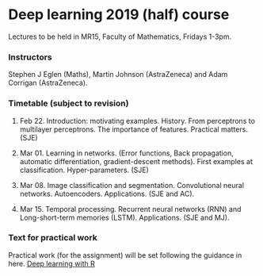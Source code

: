 # Deep learning 2019 (half) course

Lectures to be held in MR15, Faculty of Mathematics, Fridays 1-3pm.


### Instructors

Stephen J Eglen (Maths), Martin Johnson (AstraZeneca) and Adam
Corrigan (AstraZeneca).


### Timetable (subject to revision)

1. Feb 22.  Introduction: motivating examples.  History.  From
   perceptrons to multilayer perceptrons.  The importance of features.
   Practical matters.  (SJE)

2. Mar 01.  Learning in networks.  (Error functions, Back propagation,
   automatic differentiation, gradient-descent methods).  First
   examples at classification.  Hyper-parameters. (SJE)
   
3. Mar 08.  Image classification and segmentation.  Convolutional
   neural networks. Autoencoders. Applications. (SJE and AC).
   
4. Mar 15.  Temporal processing.  Recurrent neural networks (RNN) and
   Long-short-term memories (LSTM).  Applications.  (SJE and MJ).

### Text for practical work

Practical work (for the assignment) will be set following the guidance
in here.
[Deep learning with R](https://www.manning.com/books/deep-learning-with-r)






